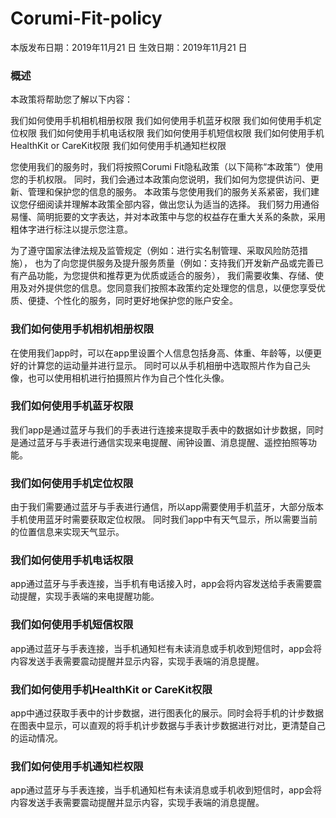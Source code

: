 # Corumi-Fit-policy
本版发布日期：2019年11月21 日
生效日期：2019年11月21 日

### 概述
本政策将帮助您了解以下内容：

我们如何使用手机相机相册权限
我们如何使用手机蓝牙权限
我们如何使用手机定位权限
我们如何使用手机电话权限
我们如何使用手机短信权限
我们如何使用手机HealthKit or CareKit权限
我们如何使用手机通知栏权限

您使用我们的服务时，我们将按照Corumi Fit隐私政策（以下简称“本政策”）使用您的手机权限。
同时，我们会通过本政策向您说明，我们如何为您提供访问、更新、管理和保护您的信息的服务。
本政策与您使用我们的服务关系紧密，我们建议您仔细阅读并理解本政策全部内容，做出您认为适当的选择。
我们努力用通俗易懂、简明扼要的文字表达，并对本政策中与您的权益存在重大关系的条款，采用粗体字进行标注以提示您注意。

为了遵守国家法律法规及监管规定（例如：进行实名制管理、采取风险防范措施），
也为了向您提供服务及提升服务质量（例如：支持我们开发新产品或完善已有产品功能，为您提供和推荐更为优质或适合的服务），
我们需要收集、存储、使用及对外提供您的信息。您同意我们按照本政策约定处理您的信息，以便您享受优质、便捷、个性化的服务，同时更好地保护您的账户安全。

### 我们如何使用手机相机相册权限
在使用我们app时，可以在app里设置个人信息包括身高、体重、年龄等，以便更好的计算您的运动量并进行显示。
同时可以从手机相册中选取照片作为自己头像，也可以使用相机进行拍摄照片作为自己个性化头像。

### 我们如何使用手机蓝牙权限
我们app是通过蓝牙与我们的手表进行连接来提取手表中的数据如计步数据，同时是通过蓝牙与手表进行通信实现来电提醒、闹钟设置、消息提醒、遥控拍照等功能。

### 我们如何使用手机定位权限
由于我们需要通过蓝牙与手表进行通信，所以app需要使用手机蓝牙，大部分版本手机使用蓝牙时需要获取定位权限。
同时我们app中有天气显示，所以需要当前的位置信息来实现天气显示。

### 我们如何使用手机电话权限
app通过蓝牙与手表连接，当手机有电话接入时，app会将内容发送给手表需要震动提醒，实现手表端的来电提醒功能。

### 我们如何使用手机短信权限
app通过蓝牙与手表连接，当手机通知栏有未读消息或手机收到短信时，app会将内容发送手表需要震动提醒并显示内容，实现手表端的消息提醒。

### 我们如何使用手机HealthKit or CareKit权限
app中通过获取手表中的计步数据，进行图表化的展示。同时会将手机的计步数据在图表中显示，可以直观的将手机计步数据与手表计步数据进行对比，更清楚自己的运动情况。

### 我们如何使用手机通知栏权限
app通过蓝牙与手表连接，当手机通知栏有未读消息或手机收到短信时，app会将内容发送手表需要震动提醒并显示内容，实现手表端的消息提醒。
